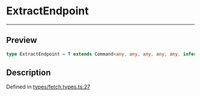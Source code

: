 
      
# ExtractEndpoint

<div class="api-docs__separator" data-reactroot="">

---

</div><div class="api-docs__section">

## Preview

</div><div class="api-docs__preview type single">

```ts
type ExtractEndpoint = T extends Command<any, any, any, any, any, infer  E, any, any, any, any> ? E : never;
```

</div><div class="api-docs__section">

## Description

</div><div class="api-docs__description"><span class="api-docs__do-not-parse">



</span></div><div class="api-docs__definition">

Defined in [types/fetch.types.ts:27](https://github.com/BetterTyped/hyper-fetch/blob/1a97772c/packages/core/src/types/fetch.types.ts#L27)

</div>